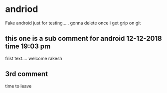 # andriod
Fake android
just for testing..... gonna delete once i get grip on git
## this one is a sub comment for android 12-12-2018 time 19:03 pm
frist text....
welcome rakesh
## 3rd comment
time to leave